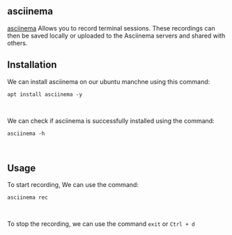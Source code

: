 
## asciinema

[asciinema](https://asciinema.org/) Allows you to record terminal sessions. These recordings can then be saved locally or uploaded to the Asciinema servers and shared with others.
<br>

## Installation

We can install asciinema on our ubuntu manchne using this command:
```
apt install asciinema -y
```
<br>

We can check if asciinema is successfully installed using the command:
```
asciinema -h
```
<br>

## Usage 

To  start recording, We can use the command:
```
asciinema rec
```
<br>


To stop the recording, we can use the command ```exit``` or ```Ctrl + d```
<br>


